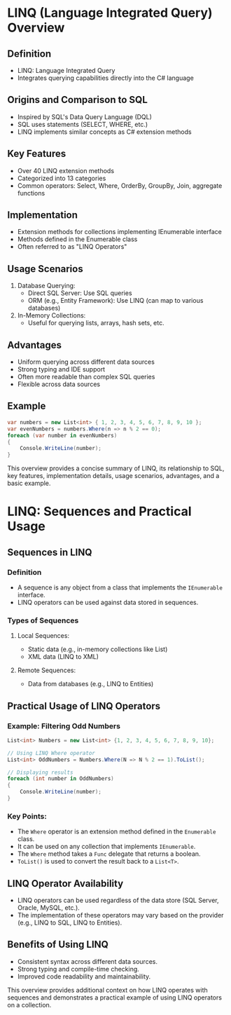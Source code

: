 # LINQ (Language Integrated Query) Overview

## Definition
- LINQ: Language Integrated Query
- Integrates querying capabilities directly into the C# language

## Origins and Comparison to SQL
- Inspired by SQL's Data Query Language (DQL)
- SQL uses statements (SELECT, WHERE, etc.)
- LINQ implements similar concepts as C# extension methods

## Key Features
- Over 40 LINQ extension methods
- Categorized into 13 categories
- Common operators: Select, Where, OrderBy, GroupBy, Join, aggregate functions

## Implementation
- Extension methods for collections implementing IEnumerable interface
- Methods defined in the Enumerable class
- Often referred to as "LINQ Operators"

## Usage Scenarios
1. Database Querying:
   - Direct SQL Server: Use SQL queries
   - ORM (e.g., Entity Framework): Use LINQ (can map to various databases)
2. In-Memory Collections:
   - Useful for querying lists, arrays, hash sets, etc.

## Advantages
- Uniform querying across different data sources
- Strong typing and IDE support
- Often more readable than complex SQL queries
- Flexible across data sources

## Example
```csharp
var numbers = new List<int> { 1, 2, 3, 4, 5, 6, 7, 8, 9, 10 };
var evenNumbers = numbers.Where(n => n % 2 == 0);
foreach (var number in evenNumbers)
{
    Console.WriteLine(number);
}
```

This overview provides a concise summary of LINQ, its relationship to SQL, key features, implementation details, usage scenarios, advantages, and a basic example.



# LINQ: Sequences and Practical Usage

## Sequences in LINQ

### Definition
- A sequence is any object from a class that implements the `IEnumerable` interface.
- LINQ operators can be used against data stored in sequences.

### Types of Sequences
1. Local Sequences:
   - Static data (e.g., in-memory collections like List<T>)
   - XML data (LINQ to XML)

2. Remote Sequences:
   - Data from databases (e.g., LINQ to Entities)

## Practical Usage of LINQ Operators

### Example: Filtering Odd Numbers

```csharp
List<int> Numbers = new List<int> {1, 2, 3, 4, 5, 6, 7, 8, 9, 10};

// Using LINQ Where operator
List<int> OddNumbers = Numbers.Where(N => N % 2 == 1).ToList();

// Displaying results
foreach (int number in OddNumbers)
{
    Console.WriteLine(number);
}
```

### Key Points:
- The `Where` operator is an extension method defined in the `Enumerable` class.
- It can be used on any collection that implements `IEnumerable`.
- The `Where` method takes a `Func` delegate that returns a boolean.
- `ToList()` is used to convert the result back to a `List<T>`.

## LINQ Operator Availability
- LINQ operators can be used regardless of the data store (SQL Server, Oracle, MySQL, etc.).
- The implementation of these operators may vary based on the provider (e.g., LINQ to SQL, LINQ to Entities).

## Benefits of Using LINQ
- Consistent syntax across different data sources.
- Strong typing and compile-time checking.
- Improved code readability and maintainability.

This overview provides additional context on how LINQ operates with sequences and demonstrates a practical example of using LINQ operators on a collection.
